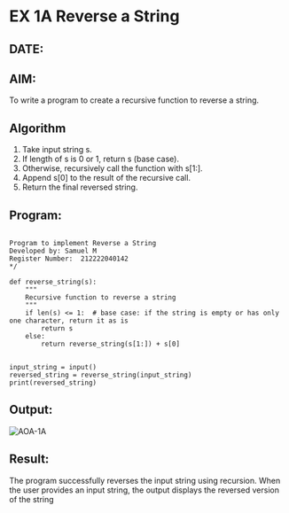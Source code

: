 # EX 1A Reverse a String
## DATE: 
## AIM:
To write a program to create a recursive function to reverse a string.

## Algorithm
1. Take input string s.
2. If length of s is 0 or 1, return s (base case).
3. Otherwise, recursively call the function with s[1:].
4. Append s[0] to the result of the recursive call.
5. Return the final reversed string.  

## Program:
```

Program to implement Reverse a String
Developed by: Samuel M
Register Number:  212222040142
*/
```
```
def reverse_string(s):
    """
    Recursive function to reverse a string
    """
    if len(s) <= 1:  # base case: if the string is empty or has only one character, return it as is
        return s
    else:
        return reverse_string(s[1:]) + s[0]  


input_string = input()
reversed_string = reverse_string(input_string)
print(reversed_string) 
```
## Output:

![AOA-1A](https://github.com/user-attachments/assets/1e054a44-ec2a-4670-87ec-8cb9969b7d71)



## Result:
The program successfully reverses the input string using recursion. When the user provides an input string, the output displays the reversed version of the string
